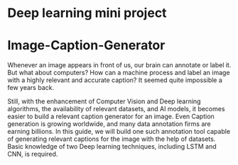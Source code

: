 # Deep learning mini project
# Image-Caption-Generator
Whenever an image appears in front of us, our brain can annotate or label it. But what about computers? How can a machine process and label an image with a highly relevant and accurate caption? It seemed quite impossible a few years back. 

Still, with the enhancement of Computer Vision and Deep learning algorithms, the availability of relevant datasets, and AI models, it becomes easier to build a relevant caption generator for an image. Even Caption generation is growing worldwide, and many data annotation firms are earning billions. In this guide, we will build one such annotation tool capable of generating relevant captions for the image with the help of datasets. Basic knowledge of two Deep learning techniques, including LSTM and CNN, is required.


